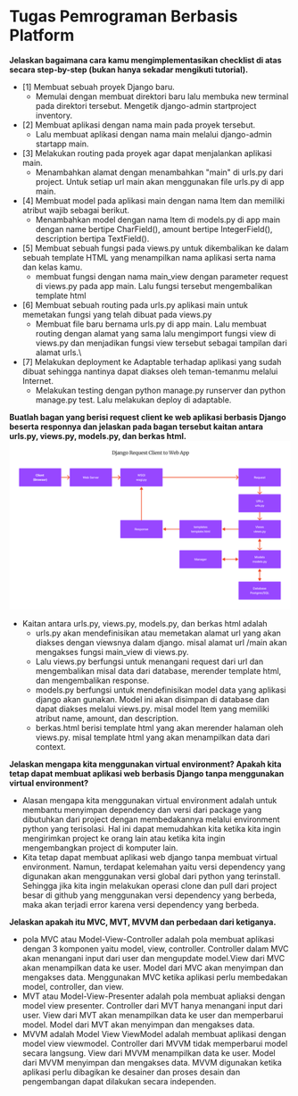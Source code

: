 # **Tugas Pemrograman Berbasis Platform**

**Jelaskan bagaimana cara kamu mengimplementasikan checklist di atas secara step-by-step (bukan hanya sekadar mengikuti tutorial).**

- [1] Membuat sebuah proyek Django baru.
  - Memulai dengan membuat direktori baru lalu membuka new terminal pada direktori tersebut. Mengetik django-admin startproject inventory.
- [2] Membuat aplikasi dengan nama main pada proyek tersebut.
  - Lalu membuat aplikasi dengan nama main melalui django-admin startapp main.
- [3] Melakukan routing pada proyek agar dapat menjalankan aplikasi main.
  - Menambahkan alamat dengan menambahkan "main" di urls.py dari project. Untuk setiap url main akan menggunakan file urls.py di app main.
- [4]  Membuat model pada aplikasi main dengan nama Item dan memiliki atribut wajib sebagai berikut.
  - Menambahkan model dengan nama Item di models.py di app main dengan name bertipe CharField(), amount bertipe IntegerField(), description bertipa TextField().
- [5] Membuat sebuah fungsi pada views.py untuk dikembalikan ke dalam sebuah template HTML yang menampilkan nama aplikasi serta nama dan kelas kamu.
  - membuat fungsi dengan nama main_view dengan parameter request di views.py pada app main. Lalu fungsi tersebut mengembalikan template html
- [6] Membuat sebuah routing pada urls.py aplikasi main untuk memetakan fungsi yang telah dibuat pada views.py
  - Membuat file baru bernama urls.py di app main. Lalu membuat routing dengan alamat yang sama lalu mengimport fungsi view di views.py dan menjadikan fungsi view tersebut sebagai tampilan dari alamat urls.\
- [7] Melakukan deployment ke Adaptable terhadap aplikasi yang sudah dibuat sehingga nantinya dapat diakses oleh teman-temanmu melalui Internet.
  - Melakukan testing dengan python manage.py runserver dan python manage.py test. Lalu melakukan deploy di adaptable.

**Buatlah bagan yang berisi request client ke web aplikasi berbasis Django beserta responnya dan jelaskan pada bagan tersebut kaitan antara urls.py, views.py, models.py, dan berkas html.**
![Bagan Django](./asset/bagan.png)
- Kaitan antara urls.py, views.py, models.py, dan berkas html adalah 
  - urls.py akan mendefinisikan atau memetakan alamat url yang akan diakses dengan viewsnya dalam django. misal alamat url /main akan mengakses fungsi main_view di views.py. 
  - Lalu views.py berfungsi untuk menangani request dari url dan mengembalikan misal data dari database, merender template html, dan mengembalikan response. 
  -  models.py berfungsi untuk mendefinisikan model data yang aplikasi django akan gunakan. Model ini akan disimpan di database dan dapat diakses melalui views.py. misal model Item yang memiliki atribut name, amount, dan description.
  -  berkas.html berisi template html yang akan merender halaman oleh views.py. misal template html yang akan menampilkan data dari context.

**Jelaskan mengapa kita menggunakan virtual environment? Apakah kita tetap dapat membuat aplikasi web berbasis Django tanpa menggunakan virtual environment?**
- Alasan mengapa kita menggunakan virtual environment adalah untuk membantu menyimpan dependency dan versi dari package yang dibutuhkan dari project dengan membedakannya melalui environment python yang terisolasi. Hal ini dapat memudahkan kita ketika kita ingin mengirimkan project ke orang lain atau ketika kita ingin mengembangkan project di komputer lain.
- Kita tetap dapat membuat aplikasi web django tanpa membuat virtual environment. Namun, terdapat kelemahan yaitu versi dependency yang digunakan akan menggunakan versi global dari python yang terinstall. Sehingga jika kita ingin melakukan operasi clone dan pull dari project besar di github yang menggunakan versi dependency yang berbeda, maka akan terjadi error karena versi dependency yang berbeda.

**Jelaskan apakah itu MVC, MVT, MVVM dan perbedaan dari ketiganya.**
- pola MVC atau Model-View-Controller adalah pola membuat aplikasi dengan 3 komponen yaitu model, view, controller. Controller dalam MVC akan menangani input dari user dan mengupdate model.View dari MVC akan menampilkan data ke user. Model dari MVC akan menyimpan dan mengakses data. Menggunakan MVC ketika aplikasi perlu membedakan model, controller, dan view.
- MVT atau Model-View-Presenter adalah pola membuat apliaksi dengan model view presenter. Controller dari MVT hanya menangani input dari user. View dari MVT akan menampilkan data ke user dan memperbarui model. Model dari MVT akan menyimpan dan mengakses data. 
- MVVM adalah Model View ViewModel adalah membuat aplikasi dengan model view viewmodel. Controller dari MVVM tidak memperbarui model secara langsung. View dari MVVM menampilkan data ke user. Model dari MVVM menyimpan dan mengakses data. MVVM digunakan ketika aplikasi perlu dibagikan ke desainer dan proses desain dan pengembangan dapat dilakukan secara independen.
